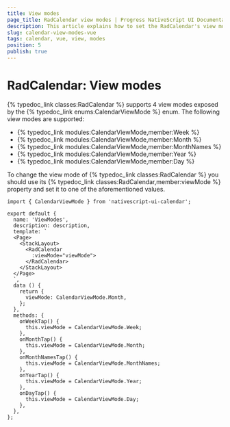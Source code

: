 ```yaml
---
title: View modes
page_title: RadCalendar view modes | Progress NativeScript UI Documentation
description: This article explains how to set the RadCalendar's view mode with Vue
slug: calendar-view-modes-vue
tags: calendar, vue, view, modes
position: 5
publish: true
---
```


# RadCalendar: View modes
{% typedoc_link classes:RadCalendar %} supports 4 view modes exposed by the {% typedoc_link enums:CalendarViewMode %} enum. The following view modes are supported:

- {% typedoc_link modules:CalendarViewMode,member:Week %}
- {% typedoc_link modules:CalendarViewMode,member:Month %}
- {% typedoc_link modules:CalendarViewMode,member:MonthNames %}
- {% typedoc_link modules:CalendarViewMode,member:Year %}
- {% typedoc_link modules:CalendarViewMode,member:Day %}

To change the view mode of {% typedoc_link classes:RadCalendar %} you should use its {% typedoc_link classes:RadCalendar,member:viewMode %} property and set it to one of the aforementioned values.

```
import { CalendarViewMode } from 'nativescript-ui-calendar';

export default {
  name: 'ViewModes',
  description: description,
  template: `
  <Page>
    <StackLayout>
      <RadCalendar
        :viewMode="viewMode">
      </RadCalendar>
    </StackLayout>
  </Page>
  `,
  data () {
    return {
      viewMode: CalendarViewMode.Month,
    };
  },
  methods: {
    onWeekTap() {
      this.viewMode = CalendarViewMode.Week;
    },
    onMonthTap() {
      this.viewMode = CalendarViewMode.Month;
    },
    onMonthNamesTap() {
      this.viewMode = CalendarViewMode.MonthNames;
    },
    onYearTap() {
      this.viewMode = CalendarViewMode.Year;
    },
    onDayTap() {
      this.viewMode = CalendarViewMode.Day;
    },
  },
};
```
